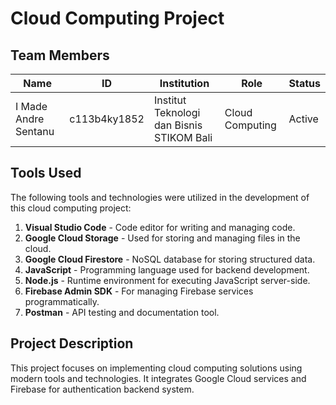# Cloud Computing Project

## Team Members
| Name                   | ID            | Institution                            | Role               | Status  |
|------------------------|---------------|---------------------------------------|--------------------|---------|
| I Made Andre Sentanu  | c113b4ky1852  | Institut Teknologi dan Bisnis STIKOM Bali | Cloud Computing    | Active  |

## Tools Used
The following tools and technologies were utilized in the development of this cloud computing project:

1. **Visual Studio Code** - Code editor for writing and managing code.
2. **Google Cloud Storage** - Used for storing and managing files in the cloud.
3. **Google Cloud Firestore** - NoSQL database for storing structured data.
4. **JavaScript** - Programming language used for backend development.
5. **Node.js** - Runtime environment for executing JavaScript server-side.
6. **Firebase Admin SDK** - For managing Firebase services programmatically.
7. **Postman** - API testing and documentation tool.

## Project Description
This project focuses on implementing cloud computing solutions using modern tools and technologies. It integrates Google Cloud services and Firebase for authentication backend system.
